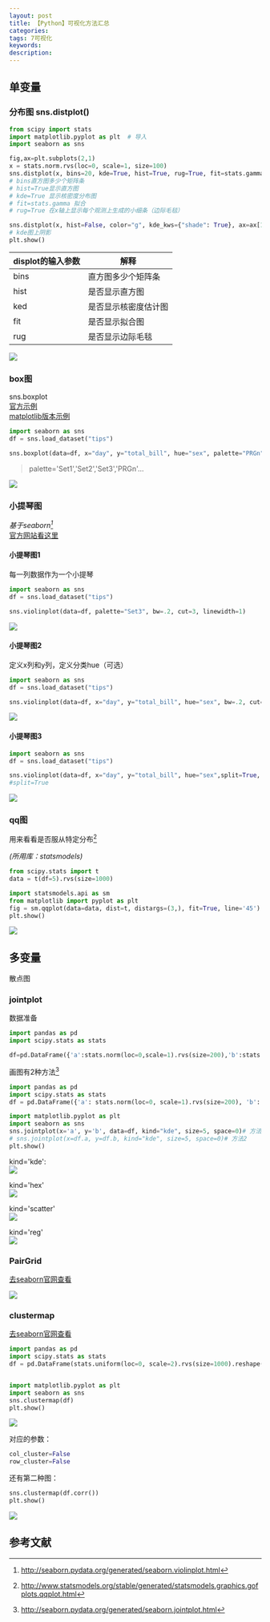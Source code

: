 ```yaml
---
layout: post
title: 【Python】可视化方法汇总
categories:
tags: 7可视化
keywords:
description:
---
```


## 单变量

### 分布图 sns.distplot()

```py
from scipy import stats
import matplotlib.pyplot as plt  # 导入
import seaborn as sns

fig,ax=plt.subplots(2,1)
x = stats.norm.rvs(loc=0, scale=1, size=100)
sns.distplot(x, bins=20, kde=True, hist=True, rug=True, fit=stats.gamma,ax=ax[0]);
# bins直方图多少个矩阵条
# hist=True显示直方图
# kde=True 显示核密度分布图
# fit=stats.gamma 拟合
# rug=True 在x轴上显示每个观测上生成的小细条（边际毛毯）

sns.distplot(x, hist=False, color="g", kde_kws={"shade": True}, ax=ax[1])
# kde图上阴影
plt.show()
```

|displot的输入参数|解释|
|--|--|
|bins|直方图多少个矩阵条|
|hist|是否显示直方图|
|ked|是否显示核密度估计图|
|fit|是否显示拟合图|
|rug|是否显示边际毛毯|


<img src='http://www.guofei.site/public/postimg2/seaborn1_1.png'>



### box图
sns.boxplot  
<a href='http://seaborn.pydata.org/examples/grouped_boxplot.html' target="title7">官方示例</a>  
[matplotlib版本示例](http://www.guofei.site/2016/04/05/datavisualization1.html#title0)  

```py
import seaborn as sns
df = sns.load_dataset("tips")

sns.boxplot(data=df, x="day", y="total_bill", hue="sex", palette="PRGn")
```
>palette='Set1','Set2','Set3','PRGn'...  


<img src='http://www.guofei.site/public/postimg/boxplot.png'>  


### 小提琴图

*基于seaborn[^violinplot]*  
<a href='http://seaborn.pydata.org/generated/seaborn.violinplot.html' target="violinplot">官方网站看这里</a>  



#### 小提琴图1
每一列数据作为一个小提琴
```py
import seaborn as sns
df = sns.load_dataset("tips")

sns.violinplot(data=df, palette="Set3", bw=.2, cut=3, linewidth=1)
```

<img src='http://www.guofei.site/public/postimg/violinplot.png'>


#### 小提琴图2
定义x列和y列，定义分类hue（可选）
```py
import seaborn as sns
df = sns.load_dataset("tips")

sns.violinplot(data=df, x="day", y="total_bill", hue="sex", bw=.2, cut=3, linewidth=1, palette="PRGn")
```
<img src='http://www.guofei.site/public/postimg/violinplot1.png'>  

#### 小提琴图3
```py
import seaborn as sns
df = sns.load_dataset("tips")

sns.violinplot(data=df, x="day", y="total_bill", hue="sex",split=True, bw=.2, cut=3, linewidth=1, palette="PRGn")
#split=True
```


<img src='http://www.guofei.site/public/postimg/violinplot2.png'>  


### qq图

用来看看是否服从特定分布[^qqplot]

*(所用库：statsmodels)*

```py
from scipy.stats import t
data = t(df=5).rvs(size=1000)

import statsmodels.api as sm
from matplotlib import pyplot as plt
fig = sm.qqplot(data=data, dist=t, distargs=(3,), fit=True, line='45')
plt.show()
```

<img src='http://www.guofei.site/public/postimg/datavisualization1.png'>


## 多变量

散点图

### jointplot
数据准备
```py
import pandas as pd
import scipy.stats as stats

df=pd.DataFrame({'a':stats.norm(loc=0,scale=1).rvs(size=200),'b':stats.uniform(loc=3,scale=4).rvs(size=200)})
```

画图有2种方法[^jointplot]

```py
import pandas as pd
import scipy.stats as stats
df = pd.DataFrame({'a': stats.norm(loc=0, scale=1).rvs(size=200), 'b': stats.uniform(loc=3, scale=4).rvs(size=200)})

import matplotlib.pyplot as plt
import seaborn as sns
sns.jointplot(x='a', y='b', data=df, kind="kde", size=5, space=0)# 方法1
# sns.jointplot(x=df.a, y=df.b, kind="kde", size=5, space=0)# 方法2
plt.show()
```

kind='kde':  
<img src='http://www.guofei.site/public/postimg/jointplot_kde.png'>  


kind='hex'  
<img src='http://www.guofei.site/public/postimg/jointplot_hex.png'>  


kind='scatter'  
<img src='http://www.guofei.site/public/postimg/jointplot_scatter.png'>  


kind='reg'  
<img src='http://www.guofei.site/public/postimg/jointplot_reg.png'>  

### PairGrid

[去seaborn官网查看](http://seaborn.pydata.org/tutorial/axis_grids.html#plotting-pairwise-relationships-in-a-dataset)  


<img src='http://seaborn.pydata.org/_images/axis_grids_50_0.png'>

### clustermap
[去seaborn官网查看](http://seaborn.pydata.org/examples/structured_heatmap.html)



```py
import pandas as pd
import scipy.stats as stats
df = pd.DataFrame(stats.uniform(loc=0, scale=2).rvs(size=1000).reshape(-1, 5))


import matplotlib.pyplot as plt
import seaborn as sns
sns.clustermap(df)
plt.show()
```
<img src='http://www.guofei.site/public/postimg/clustermap1.png'>


对应的参数：  
```py
col_cluster=False
row_cluster=False
```

还有第二种图：
```py
sns.clustermap(df.corr())
plt.show()
```
<img src='http://www.guofei.site/public/postimg/clustermap2.png'>   


## 参考文献
[^violinplot]:  http://seaborn.pydata.org/generated/seaborn.violinplot.html  

[^qqplot]:  http://www.statsmodels.org/stable/generated/statsmodels.graphics.gofplots.qqplot.html
[^jointplot]: http://seaborn.pydata.org/generated/seaborn.jointplot.html
